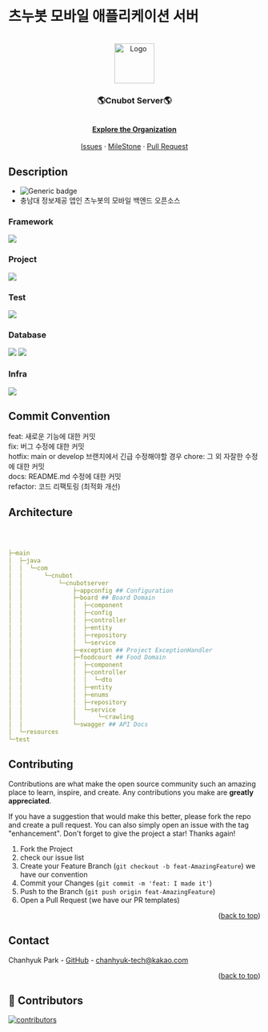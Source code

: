 # 츠누봇 모바일 애플리케이션 서버

<div id="top"></div>

<!-- PROJECT LOGO -->
<br />
<div align="center">
  <a href="https://github.com/cnu-bot">
    <img src="https://user-images.githubusercontent.com/69495129/191981078-ce719995-d227-43b3-98f7-12e656336faf.png" alt="Logo" width="80" height="80">
  </a>

<h3 align="center">🌎Cnubot Server🌎</h3>
  <p align="center">
    <br />
    <a href="https://github.com/cnu-bot"><strong>Explore the Organization</strong></a>
    <br />
    <br />
    <!-- <a href="https://github.com/othneildrew/Best-README-Template">View Demo</a> -->
    <!-- · -->
    <a href="https://github.com/cnu-bot/cnubot-server-spring/issues">Issues</a>
    ·
    <a href="https://github.com/orgs/cnu-bot/projects/3">MileStone</a>
    ·
    <a href="https://github.com/cnu-bot/cnubot-server-spring/pulls?q=is%3Apr+is%3Aclosed">Pull Request</a>

</p>
</div>

## Description
- ![Generic badge](https://img.shields.io/badge/version-1.0-green.svg)
- 충남대 정보제공 앱인 츠누봇의 모바일 백엔드 오픈소스

### Framework
<img src="https://img.shields.io/badge/Spring boot-6DB33F?style=for-the-badge&logo=springboot&logoColor=white">
<br>

### Project
<img src="https://img.shields.io/badge/gradle-4479A1?style=for-the-badge&logo=gradle&logoColor=white">

### Test
<img src="https://img.shields.io/badge/junit5-25A162?style=for-the-badge&logo=junit5&logoColor=white">

### Database
<img src="https://img.shields.io/badge/mysql-4479A1?style=for-the-badge&logo=mysql&logoColor=white">
<img src="https://img.shields.io/badge/Amazon Ec2-FF9900?style=for-the-badge&logo=Amazon Ec2&logoColor=white">

<br>

### Infra
<img src="https://img.shields.io/badge/Docker-2496ED?style=for-the-badge&logo=Docker&logoColor=white">


## Commit Convention

feat: 새로운 기능에 대한 커밋  
fix: 버그 수정에 대한 커밋  
hotfix: main or develop 브랜치에서 긴급 수정해야할 경우
chore: 그 외 자잘한 수정에 대한 커밋  
docs: README.md 수정에 대한 커밋  
refactor: 코드 리팩토링 (최적화 개선)

## Architecture

<br>

```yaml

├─main
│  ├─java
│  │  └─com
│  │      └─cnubot
│  │          └─cnubotserver
│  │              ├─appconfig ## Configuration
│  │              ├─board ## Board Domain
│  │              │  ├─component
│  │              │  ├─config
│  │              │  ├─controller
│  │              │  ├─entity
│  │              │  ├─repository
│  │              │  └─service
│  │              ├─exception ## Project ExceptionHandler
│  │              ├─foodcourt ## Food Domain
│  │              │  ├─component
│  │              │  ├─controller
│  │              │  │  └─dto
│  │              │  ├─entity
│  │              │  ├─enums
│  │              │  ├─repository
│  │              │  └─service
│  │              │      └─crawling
│  │              └─swagger ## API Docs
│  └─resources
└─test

```

## Contributing

Contributions are what make the open source community such an amazing place to learn, inspire, and create. Any contributions you make are **greatly appreciated**.

If you have a suggestion that would make this better, please fork the repo and create a pull request. You can also simply open an issue with the tag "enhancement".
Don't forget to give the project a star! Thanks again!

1. Fork the Project
2. check our issue list
3. Create your Feature Branch (`git checkout -b feat-AmazingFeature`) we have our convention
4. Commit your Changes (`git commit -m 'feat: I made it'`)
5. Push to the Branch (`git push origin feat-AmazingFeature`)
6. Open a Pull Request (we have our PR templates)

<p align="right">(<a href="#top">back to top</a>)</p>

<!-- CONTACT -->

## Contact

Chanhyuk Park - [GitHub](https://github.com/ChanhyukPark-Tech) - chanhyuk-tech@kakao.com


<p align="right">(<a href="#top">back to top</a>)</p>

## 🌟 Contributors

[![contributors](https://contrib.rocks/image?repo=cnu-bot/cnubot-server-spring)](https://github.com/cnu-bot/cnubot-client-app/graphs/contributors)